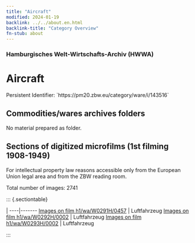 ```yaml
---
title: "Aircraft"
modified: 2024-01-19
backlink: ../../about.en.html
backlink-title: "Category Overview"
fn-stub: about
---
```


### Hamburgisches Welt-Wirtschafts-Archiv (HWWA)

# Aircraft

<div class="hint">Persistent Identifier: `https://pm20.zbw.eu/category/ware/i/143516`</div>







## Commodities/wares archives folders





No material prepared as folder.



<a id="filmsections" />

## Sections of digitized microfilms (1st filming 1908-1949)

<p>For intellectual property law reasons accessible only from the European Union legal area and from the ZBW reading room.</p>



<p>Total number of images: 2741</p>




::: {.sectiontable}

 | 
----|-------
<a class="btn" href="https://pm20.zbw.eu/film/h1/wa/W0291H/0457" rel="nofollow">Images on film h1/wa/W0291H/0457</a> | Luftfahrzeug
<a class="btn" href="https://pm20.zbw.eu/film/h1/wa/W0292H/0002" rel="nofollow">Images on film h1/wa/W0292H/0002</a> | Luftfahrzeug
<a class="btn" href="https://pm20.zbw.eu/film/h1/wa/W0293H/0002" rel="nofollow">Images on film h1/wa/W0293H/0002</a> | Luftfahrzeug


:::
















